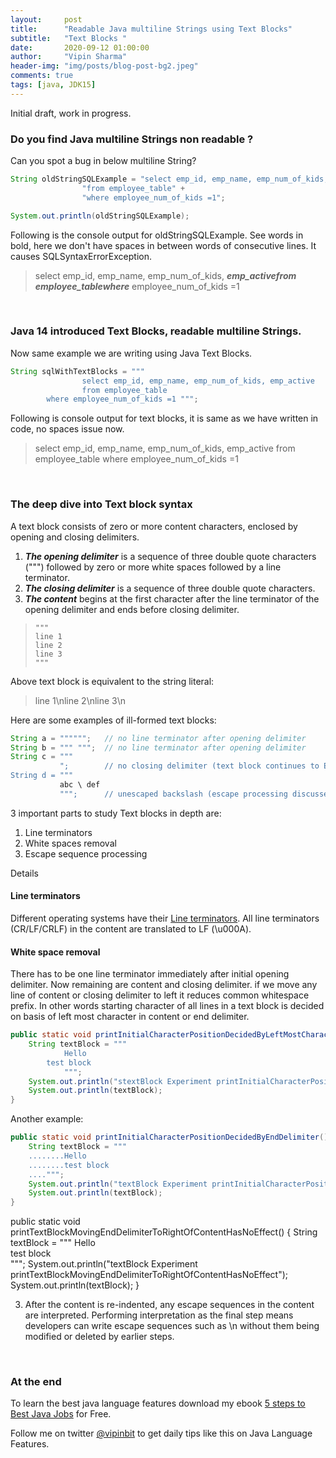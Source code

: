 ```yaml
---
layout:     post
title:      "Readable Java multiline Strings using Text Blocks"
subtitle:   "Text Blocks "
date:       2020-09-12 01:00:00
author:     "Vipin Sharma"
header-img: "img/posts/blog-post-bg2.jpeg"
comments: true
tags: [java, JDK15]
---
```


Initial draft, work in progress.

<!-- Attention -->
### Do you find Java multiline Strings non readable ?

Can you spot a bug in below multiline String? 

```java
String oldStringSQLExample = "select emp_id, emp_name, emp_num_of_kids, emp_active" +
                "from employee_table" +
                "where employee_num_of_kids =1";

System.out.println(oldStringSQLExample);
```
Following is the console output for oldStringSQLExample. 
See words in bold, here we don't have spaces in between words of consecutive lines. 
It causes SQLSyntaxErrorException.

> select emp_id, emp_name, emp_num_of_kids, ***emp_activefrom***
> ***employee_tablewhere*** employee_num_of_kids =1

<br>

<!-- Interest -->
### Java 14 introduced Text Blocks, readable multiline Strings. 

Now same example we are writing using Java Text Blocks.
<!-- todo show this on webpage, maybe ss, because this is clearly visible right now, it all comes in one line -->

```java  
String sqlWithTextBlocks = """      
                select emp_id, emp_name, emp_num_of_kids, emp_active      
                from employee_table      
		where employee_num_of_kids =1 """; 
```   
Following is console output for text blocks, it is same as we have written in code, no spaces issue now.

> select emp_id, emp_name, emp_num_of_kids, emp_active
> from employee_table
> where employee_num_of_kids =1



<br>

<!-- Desire -->
### The deep dive into Text block syntax 

A text block consists of zero or more content characters, enclosed by opening and closing delimiters.

1. ***The opening delimiter*** is a sequence of three double quote characters (""") followed by zero or more white spaces followed by a line terminator.
2. ***The closing delimiter*** is a sequence of three double quote characters.
3. ***The content*** begins at the first character after the line terminator of the opening delimiter and ends before closing delimiter.

>     """
>     line 1    
>     line 2    
>     line 3    
>     """

Above text block is equivalent to the string literal:

> line 1\nline 2\nline 3\n

Here are some examples of ill-formed text blocks:

```java
String a = """""";   // no line terminator after opening delimiter
String b = """ """;  // no line terminator after opening delimiter
String c = """
           ";        // no closing delimiter (text block continues to EOF)
String d = """
           abc \ def
           """;      // unescaped backslash (escape processing discussed below)

```

3 important parts to study Text blocks in depth are:

 1. Line terminators
 2. White spaces removal
 3. Escape sequence processing


Details

#### Line terminators
Different operating systems have their [Line terminators](https://en.wikipedia.org/wiki/Newline).
All line terminators (CR/LF/CRLF) in the content are translated to LF (\u000A). 
     
#### White space removal
<!--
    Incidental white space surrounding the content, introduced to match
    the indentation of Java source code, is removed.
    
    Example 1:
    
    Here is the HTML example using dots to visualize the 14 spaces per line that is added for indentation:
    
    String html = """
    ..............<html>
    ..............    <body>
    ..............        <p>Hello, world</p>
    ..............    </body>
    ..............</html>
    ..............""";
    
    In this example 14 initial spaces are removed by compiler, and output will be:
    
    |<html>|
    |    <body>|
    |        <p>Hello, world</p>|
    |    </body>|
    |</html>|
    
    Example 2:  Trailing space
    
    Here is the HTML example reimagined with some trailing white space, again using dots to visualize spaces:
    
    String html = """
    ..............<html>...
    ..............    <body>
    ..............        <p>Hello, world</p>....
    ..............    </body>.
    ..............</html>...
    ..............""";
    
    Following is output, here we are using | to visualize margins, we can see trailing white space is removed.
    
    |<html>|
    |    <body>|
    |        <p>Hello, world</p>|
    |    </body>|
    |</html>|
    
    @todo There are 3 ways to keep trailing whitespaces, suggested by JDK team.
    
    Example 3: Significant trailing line policy
    Moving position of closing delimiter can affect white space stripping. 
    For example when closing delimeter is moved all the way to the left, it completely avoids white space stripping.
    We will look at examples to understand it better.
    
-->
    
There has to be one line terminator immediately after initial opening delimiter.
Now remaining are content and closing delimiter. if we move any line of content or closing delimiter to left
it reduces common whitespace prefix. In other words starting character of all lines in a text block is decided
on basis of left most character in content or end delimiter.


```java
public static void printInitialCharacterPositionDecidedByLeftMostCharacterOfLines() {
    String textBlock = """
            Hello
        test block
            """;
    System.out.println("stextBlock Experiment printInitialCharacterPositionDecidedByLeftMostCharacterOfLines");
    System.out.println(textBlock);
}

```

Another example:

```java
public static void printInitialCharacterPositionDecidedByEndDelimiter() {
    String textBlock = """
    ........Hello         
    ........test block      
    ....""";
    System.out.println("textBlock Experiment printInitialCharacterPositionDecidedByEndDelimiter");
    System.out.println(textBlock);
}

```
 
public static void printTextBlockMovingEndDelimiterToRightOfContentHasNoEffect()
{
    String textBlock = """
            Hello         
            test block      
                """;
    System.out.println("textBlock Experiment printTextBlockMovingEndDelimiterToRightOfContentHasNoEffect");
    System.out.println(textBlock);
}

    
    
 3. After the content is re-indented, any escape sequences in the content are interpreted. 
    Performing interpretation as the final step means developers can write escape
    sequences such as \n without them being modified or deleted by
    earlier steps.

<!-- Developers will have access to escape processing via String::translateEscapes, a new instance method. 
     Show use of this method -->



<br>

### At the end

To learn the best java language features download my ebook [5 steps to Best Java Jobs](https://jfeatures.com/) for Free.

Follow me on twitter [@vipinbit](https://twitter.com/vipinbit) to get daily tips like this on Java Language Features.

